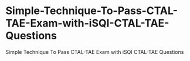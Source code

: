 # Simple-Technique-To-Pass-CTAL-TAE-Exam-with-iSQI-CTAL-TAE-Questions
Simple Technique To Pass CTAL-TAE Exam with iSQI CTAL-TAE Questions
